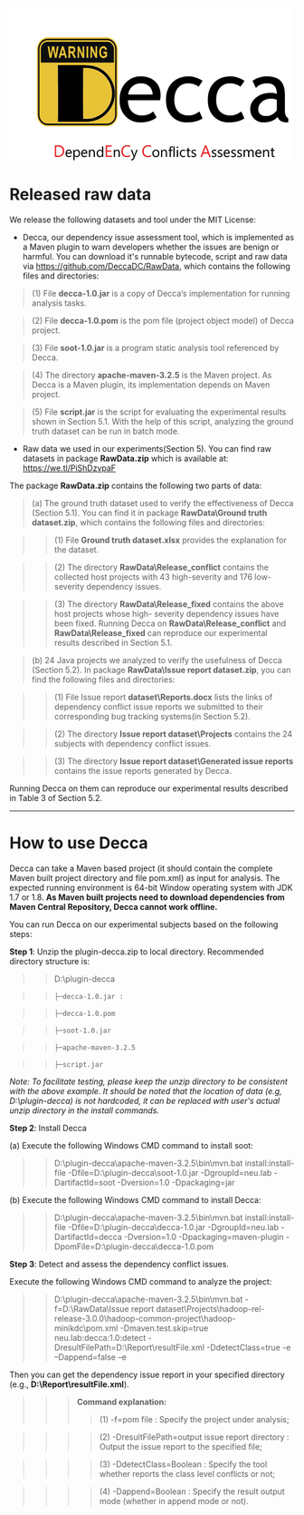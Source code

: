 ![figure](https://github.com/wangying8052/test/blob/master/11.png)

# Released raw data
We release the following datasets and tool under the MIT License:

* Decca, our dependency issue assessment tool, which is implemented as a Maven plugin to warn developers whether the issues are benign or harmful. You can download it's runnable bytecode, script and raw data via https://github.com/DeccaDC/RawData, which contains the following files and directories:

> (1) File **decca-1.0.jar** is a copy of Decca‘s implementation for running analysis tasks.

> (2)	File **decca-1.0.pom** is the pom file (project object model) of Decca project.

> (3)	File **soot-1.0.jar** is a program static analysis tool referenced by Decca.

> (4)	The directory **apache-maven-3.2.5** is the Maven project. As Decca is a Maven plugin, its implementation depends on Maven project.

> (5)	File **script.jar** is the script for evaluating the experimental results shown in Section 5.1. With the help of this script, analyzing the ground truth dataset can be run in batch mode.

*	Raw data we used in our experiments(Section 5). You can find raw datasets in package **RawData.zip** which is available at:
https://we.tl/PiShDzvpaF 

The package **RawData.zip** contains the following two parts of data:

> (a)	The ground truth dataset used to verify the effectiveness of Decca (Section 5.1). You can find it in package **RawData\Ground truth dataset.zip**, which contains the following files and directories:

>>(1)	File **Ground truth dataset.xlsx** provides the explanation for the dataset.

>>(2)	The directory **RawData\Release_conflict** contains the collected host projects with 43 high-severity and 176 low-severity dependency issues.

>>(3)	The directory **RawData\Release_fixed** contains the above host projects whose high- severity dependency issues have been fixed.
Running Decca on **RawData\Release_conflict** and **RawData\Release_fixed** can reproduce our experimental results described in Section 5.1.

> (b)	24 Java projects we analyzed to verify the usefulness of Decca (Section 5.2). In package **RawData\Issue report dataset.zip**, you can find the following files and directories:

>>(1)	File Issue report **dataset\Reports.docx** lists the links of dependency conflict issue reports we submitted to their corresponding bug tracking systems(in Section 5.2).

>>(2)	The directory **Issue report dataset\Projects** contains the 24 subjects with dependency conflict issues.

>>(3)	The directory **Issue report dataset\Generated issue reports** contains the issue reports generated by Decca.

Running Decca on them can reproduce our experimental results described in Table 3 of Section 5.2.
***
# How to use Decca
Decca can take a Maven based project (it should contain the complete Maven built project directory and file pom.xml) as input for analysis. The expected running environment is 64-bit Window operating system with JDK 1.7 or 1.8. **As Maven built projects need to download dependencies from Maven Central Repository, Decca cannot work offline.**

You can run Decca on our experimental subjects based on the following steps:

**Step 1**: Unzip the plugin-decca.zip to local directory. Recommended directory structure is:

>> D:\plugin-decca
     
>>     ├─decca-1.0.jar : 
     
>>     ├─decca-1.0.pom
   
>>     ├─soot-1.0.jar
    
>>     ├─apache-maven-3.2.5
   
>>     ├─script.jar

*Note: To facilitate testing, please keep the unzip directory to be consistent with the above example. It should be noted that the location of data (e.g, D:\plugin-decca) is not hardcoded, it can be replaced with user's actual unzip directory in the install commands.*

**Step 2**: Install Decca

(a) Execute the following Windows CMD command to install soot:

>> D:\plugin-decca\apache-maven-3.2.5\bin\mvn.bat install:install-file  -Dfile=D:\plugin-decca\soot-1.0.jar  -DgroupId=neu.lab  -DartifactId=soot -Dversion=1.0 -Dpackaging=jar

(b) Execute the following Windows CMD command to install Decca:

>> D:\plugin-decca\apache-maven-3.2.5\bin\mvn.bat install:install-file  -Dfile=D:\plugin-decca\decca-1.0.jar  -DgroupId=neu.lab  -DartifactId=decca -Dversion=1.0 -Dpackaging=maven-plugin -DpomFile=D:\plugin-decca\decca-1.0.pom

**Step 3**: Detect and assess the dependency conflict issues.

Execute the following Windows CMD command to analyze the project:

>>D:\plugin-decca\apache-maven-3.2.5\bin\mvn.bat -f=D:\RawData\Issue report dataset\Projects\hadoop-rel-release-3.0.0\hadoop-common-project\hadoop-minikdc\pom.xml -Dmaven.test.skip=true neu.lab:decca:1.0:detect -DresultFilePath=D:\Report\resultFile.xml -DdetectClass=true -e –Dappend=false –e

Then you can get the dependency issue report in your specified directory (e.g., **D:\Report\resultFile.xml**).

>>> **Command explanation:**
>>>>(1) -f=pom file : Specify the project under analysis;

>>>>(2) -DresultFilePath=output issue report directory : Output the issue report to the specified file;

>>>>(3) -DdetectClass=Boolean : Specify the tool whether reports the class level conflicts or not;

>>>>(4) -Dappend=Boolean : Specify the result output mode (whether in append mode or not). 


